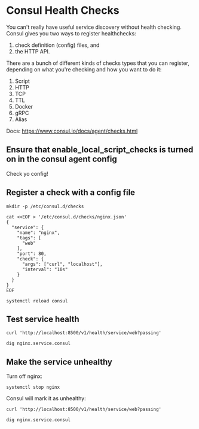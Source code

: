 # Consul Health Checks

You can't really have useful service discovery without health checking. Consul gives you two ways to register healthchecks:

1. check definition (config) files, and
1. the HTTP API.


There are a bunch of different kinds of checks types that you can register, depending on what you're checking and how you want to do it:

1. Script
1. HTTP
1. TCP
1. TTL
1. Docker
1. gRPC
1. Alias


Docs: https://www.consul.io/docs/agent/checks.html


## Ensure that enable_local_script_checks is turned on in the consul agent config

Check yo config!


## Register a check with a config file

```
mkdir -p /etc/consul.d/checks

cat <<EOF > '/etc/consul.d/checks/nginx.json'
{
  "service": {
    "name": "nginx",
    "tags": [
      "web"
    ],
    "port": 80,
    "check": {
      "args": ["curl", "localhost"],
      "interval": "10s"
    }
  }
}
EOF

systemctl reload consul

```

## Test service health

`curl 'http://localhost:8500/v1/health/service/web?passing'`

`dig nginx.service.consul`


## Make the service unhealthy

Turn off nginx:

`systemctl stop nginx`


Consul will mark it as unhealthy:

`curl 'http://localhost:8500/v1/health/service/web?passing'`

`dig nginx.service.consul`


